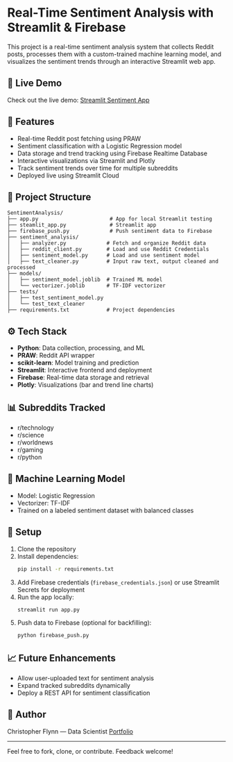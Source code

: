 # Real-Time Sentiment Analysis with Streamlit & Firebase

This project is a real-time sentiment analysis system that collects Reddit posts, processes them with a custom-trained machine learning model, and visualizes the sentiment trends through an interactive Streamlit web app.

## 🚀 Live Demo

Check out the live demo: [Streamlit Sentiment App](https://sentiment-analysis-db-update-q58r5zr8w9vr8jgi4k53rn.streamlit.app/)

## 📌 Features

- Real-time Reddit post fetching using PRAW
- Sentiment classification with a Logistic Regression model
- Data storage and trend tracking using Firebase Realtime Database
- Interactive visualizations via Streamlit and Plotly
- Track sentiment trends over time for multiple subreddits
- Deployed live using Streamlit Cloud

## 📂 Project Structure

```
SentimentAnalysis/
├── app.py                       # App for local Streamlit testing
├── steamlit_app.py              # Streamlit app
├── firebase_push.py             # Push sentiment data to Firebase
├── sentiment_analysis/
│   ├── analyzer.py             # Fetch and organize Reddit data
│   ├── reddit_client.py        # Load and use Reddit Credentials
│   ├── sentiment_model.py      # Load and use sentiment model
│   ├── text_cleaner.py         # Input raw text, output cleaned and processed
├── models/
│   ├── sentiment_model.joblib  # Trained ML model
│   └── vectorizer.joblib       # TF-IDF vectorizer
├── tests/
│   ├── test_sentiment_model.py
│   └── test_text_cleaner
├── requirements.txt            # Project dependencies
```

## ⚙️ Tech Stack

- **Python**: Data collection, processing, and ML
- **PRAW**: Reddit API wrapper
- **scikit-learn**: Model training and prediction
- **Streamlit**: Interactive frontend and deployment
- **Firebase**: Real-time data storage and retrieval
- **Plotly**: Visualizations (bar and trend line charts)

## 📊 Subreddits Tracked

- r/technology
- r/science
- r/worldnews
- r/gaming
- r/python

## 🧠 Machine Learning Model

- Model: Logistic Regression
- Vectorizer: TF-IDF
- Trained on a labeled sentiment dataset with balanced classes

## 🔧 Setup

1. Clone the repository
2. Install dependencies:
   ```bash
   pip install -r requirements.txt
   ```
3. Add Firebase credentials (`firebase_credentials.json`) or use Streamlit Secrets for deployment
4. Run the app locally:
   ```bash
   streamlit run app.py
   ```
5. Push data to Firebase (optional for backfilling):
   ```bash
   python firebase_push.py
   ```

## 📈 Future Enhancements

- Allow user-uploaded text for sentiment analysis
- Expand tracked subreddits dynamically
- Deploy a REST API for sentiment classification

## 🧩 Author

Christopher Flynn — Data Scientist
[Portfolio](https://christopherflynn.dev)

---

Feel free to fork, clone, or contribute. Feedback welcome!
